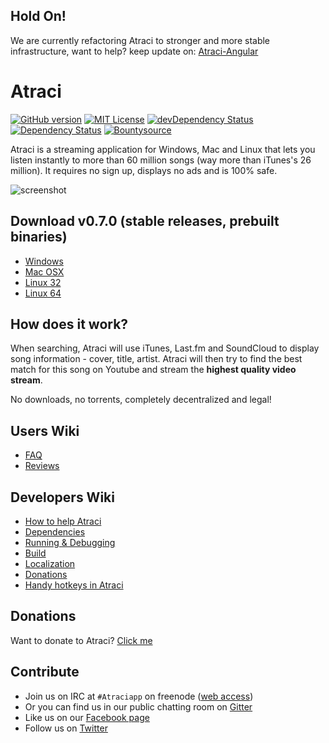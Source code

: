## Hold On!
We are currently refactoring Atraci to stronger and more stable infrastructure, want to help? keep update on:
[Atraci-Angular](https://github.com/Atraci/Atraci-Angular)

# Atraci
[![GitHub version](https://badge.fury.io/gh/atraci%2Fatraci.svg)](https://github.com/Atraci/Atraci/releases)
[![MIT License](https://img.shields.io/badge/license-MIT-green.svg)](https://tldrlegal.com/license/mit-license)
[![devDependency Status](https://david-dm.org/Atraci/Atraci/dev-status.svg?theme=shields.io)](https://david-dm.org/Atraci/Atraci#info=devDependencies)
[![Dependency Status](https://david-dm.org/Atraci/Atraci.svg?theme=shields.io&v=1)](https://david-dm.org/Atraci/Atraci)
[![Bountysource](https://www.bountysource.com/badge/team?team_id=929&style=raised)](https://www.bountysource.com/teams/atraci)

Atraci is a streaming application for Windows, Mac and Linux that lets you listen instantly to more than 60 million songs (way more than iTunes's 26 million).
It requires no sign up, displays no ads and is 100% safe. 

![screenshot](http://i.imgur.com/jpZVKgt.jpg)

## Download v0.7.0 (stable releases, prebuilt binaries)
- [Windows](https://github.com/Atraci/Atraci/releases/download/0.7.0/Atraci.exe?raw=true)
- [Mac OSX](https://github.com/Atraci/Atraci/releases/download/0.7.0/Atraci-mac.zip?raw=true)
- [Linux 32](https://github.com/Atraci/Atraci/releases/download/0.7.0/Atraci-linux32.tar.gz?raw=true)
- [Linux 64](https://github.com/Atraci/Atraci/releases/download/0.7.0/Atraci-linux64.tar.gz?raw=true)

## How does it work?

When searching, Atraci will use iTunes, Last.fm and SoundCloud to display song information - cover, title, artist.
Atraci will then try to find the best match for this song on Youtube and stream the **highest quality video stream**.

No downloads, no torrents, completely decentralized and legal!

## Users Wiki
- [FAQ](https://github.com/Atraci/Atraci/wiki/FAQ)
- [Reviews](https://github.com/Atraci/Atraci/wiki/Testimonials-(Reviews))


## Developers Wiki
- [How to help Atraci](https://github.com/Atraci/Atraci/wiki/How-to-help-Atraci-%3F)
- [Dependencies](https://github.com/Atraci/Atraci/wiki/Dependencies)
- [Running & Debugging](https://github.com/Atraci/Atraci/wiki/Running-&-Debugging)
- [Build](https://github.com/Atraci/Atraci/wiki/Build)
- [Localization](https://github.com/Atraci/Atraci/wiki/Localization)
- [Donations](https://github.com/Atraci/Atraci/wiki/Donations)
- [Handy hotkeys in Atraci](https://github.com/Atraci/Atraci/wiki/Handy-hotkeys-you-may-need-to-know)

## Donations
Want to donate to Atraci? [Click me](https://github.com/Atraci/Atraci/wiki/Donations)

## Contribute
- Join us on IRC at `#Atraciapp` on freenode ([web access](http://webchat.freenode.net/?channels=Atraciapp))
- Or you can find us in our public chatting room on [Gitter](https://gitter.im/Atraci/Atraci)
- Like us on our [Facebook page](https://www.facebook.com/GetAtraci)
- Follow us on [Twitter](https://twitter.com/atraciapp)
